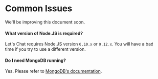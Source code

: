 # Common Issues

We'll be improving this document soon.

#### What version of Node.JS is required?

Let's Chat requires Node.JS version ```0.10.x``` or ```0.12.x```. You will have a bad time if you try to use a different version.

#### Do I need MongoDB running?

Yes. Please refer to [MongoDB's documentation](http://docs.mongodb.org/manual/).
